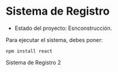 <h1> Sistema de Registro </h1>

- Estado del proyecto: Esnconstrucción.

Para ejecutar el sistema, debes poner:

```npm install react```

Sistema de Registro 2

